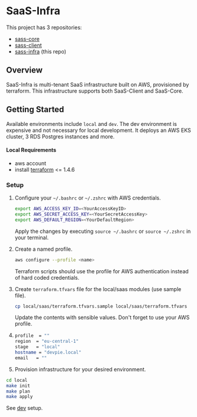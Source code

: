 # SaaS-Infra

This project has 3 repositories:

- [sass-core](https://github.com/devpies/saas-core)
- [sass-client](https://github.com/devpies/saas-client) 
- [sass-infra](https://github.com/devpies/saas-infra) (this repo)

## Overview

SaaS-Infra is multi-tenant SaaS infrastructure built on AWS, provisioned by terraform. 
This infrastructure supports both SaaS-Client and SaaS-Core.

## Getting Started

Available environments include `local` and `dev`. The dev environment is expensive and not necessary for local development.
It deploys an AWS EKS cluster, 3 RDS Postgres instances and more.

#### Local Requirements
- aws account
- install [terraform](https://www.terraform.io/) <= 1.4.6

### Setup
1. Configure your `~/.bashrc` or `~/.zshrc` with AWS credentials.
    ```bash
    export AWS_ACCESS_KEY_ID=<YourAccessKeyID>
    export AWS_SECRET_ACCESS_KEY=<YourSecretAccessKey>
    export AWS_DEFAULT_REGION=<YourDefaultRegion>
    ```
   Apply the changes by executing `source ~/.bashrc` or `source ~/.zshrc` in your terminal.

2. Create a named profile.

    ```bash
    aws configure --profile <name>
    ```
    Terraform scripts should use the profile for AWS authentication instead of hard coded credentials.

3. Create `terraform.tfvars` file for the local/saas modules (use sample file).

    ```bash
    cp local/saas/terraform.tfvars.sample local/saas/terraform.tfvars
    ```

    Update the contents with sensible values. Don't forget to use your AWS profile.
4. 
    ```bash
    profile  = ""
    region  = "eu-central-1"
    stage   = "local"
    hostname = "devpie.local"
    email   = ""
    ```

5. Provision infrastructure for your desired environment.

```bash
cd local
make init
make plan
make apply
```

See [dev](dev/README.md) setup.
